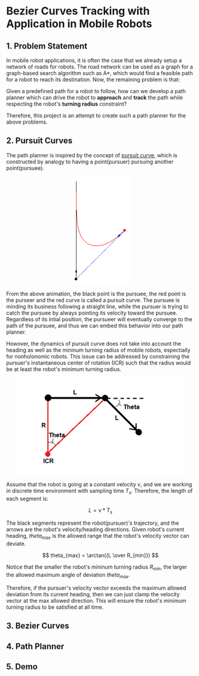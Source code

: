 # Bezier Curves Tracking with Application in Mobile Robots

## 1. Problem Statement

In mobile robot applications, it is often the case that we already setup a network of roads for robots. The road network can be used as a graph for a graph-based search algorithm such as A*, which would find a feasible path for a robot to reach its destination. Now, the remaining problem is that:

Given a predefined path for a robot to follow, how can we develop a path planner which can drive the robot to **approach** and **track** the path while respecting the robot's **turning radius** constraint?


Therefore, this project is an attempt to create such a path planner for the above problems. 

## 2. Pursuit Curves
The path planner is inspired by the concept of [pursuit curve](https://en.wikipedia.org/wiki/Pursuit_curve), which is constructed by analogy to having a point(pursuer) pursuing another point(pursuee).

<p align="center">
  <img src="videos/pursuit_curve.gif" />
</p>

From the above animation, the black point is the pursuee, the red point is the purseer and the red curve is called a pursuit curve. The pursuee is minding its business following a straight line, while the pursuer is trying to catch the pursuee by always pointing its velocity toward the pursuee. Regardless of its intial position, the pursueer will eventually converge to the path of the pursuee, and thus we can embed this behavior into our path planner. 

Howover, the dynamics of pursuit curve does not take into account the heading as well as the mininum turning radius of mobile robots, espectially for nonholonomic robots. This issue can be addressed by constraining the pursuer's instantaneous center of rotation (ICR) such that the radius would be at least the robot's minimum turning radius. 

<p align="center">
  <img src="videos/ICR.PNG" />
</p>


Assume that the robot is going at a constant velocity $v$, and we are working in discrete time environment with sampling time $T_s$. Therefore, the length of each segment is:

$$ L = v*T_s $$

The black segments represent the robot(pursuer)'s trajectory, and the arrows are the robot's velocity/heading directions. Given robot's current heading, $theta_{max}$ is the allowed range that the robot's velocity vector can deviate. 

$$ theta_{max} = \arctan({L \over R_{min}}) $$

Notice that the smaller the robot's mininum turning radius $R_{min}$, the larger the allowed maximum angle of deviation $theta_{max}$. 

Therefore, if the pursuer's velocity vector exceeds the maximum allowed deviation from its current heading, then we can just clamp the velocity vector at the max allowed direction. This will ensure the robot's minimum turning radius to be satisfied at all time. 

## 3. Bezier Curves

## 4. Path Planner

## 5. Demo
<!-- ![Alt Text](videos/linearbezier_demo1.gif)
![Alt Text](videos/linearbezier_demo2.gif)
![Alt Text](videos/linearbezier_demo3.gif)
![Alt Text](videos/linearbezier_demo4.gif) -->

